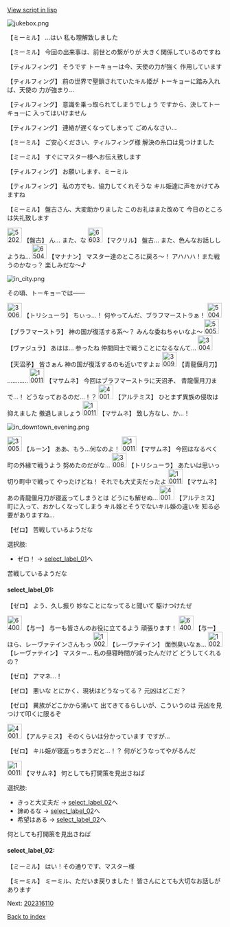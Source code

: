 [View script in lisp](../scripts/202316100.txt)

![jukebox.png](../images/backgrounds/jukebox.png)

【ミーミル】
…はい
私も理解致しました

【ミーミル】
今回の出来事は、前世との繋がりが
大きく関係しているのですね

【ティルフィング】
そうです
トーキョーは今、天使の力が強く
作用しています

【ティルフィング】
前の世界で聖鎖されていたキル姫が
トーキョーに踏み入れば、天使の
力が強まり…

【ティルフィング】
意識を乗っ取られてしまうでしょう
ですから、決してトーキョーに
入ってはいけません

【ティルフィング】
連絡が遅くなってしまって
ごめんなさい…

【ミーミル】
ご安心ください、ティルフィング様
解決の糸口は見つけました

【ミーミル】
すぐにマスター様へお伝え致します

【ティルフィング】
お願いします、ミーミル

【ティルフィング】
私の方でも、協力してくれそうな
キル姫達に声をかけてみますね

【ミーミル】
盤古さん、大変助かりました
このお礼はまた改めて
今日のところは失礼致します

<img src="../images/units/5202211.png" alt="5202211.png" height="34"/>
【盤古】
ん…
また、な

<img src="../images/units/6603811.png" alt="6603811.png" height="34"/>
【マクリル】
盤古…
また、色んなお話ししようね…

<img src="../images/units/6504011.png" alt="6504011.png" height="34"/>
【マナナン】
マスター達のところに戻ろ～！
アハハハ！また戦うのかなっ？
楽しみだな～♪

![in_city.png](../images/backgrounds/in_city.png)

その頃、トーキョーでは――

<img src="../images/units/300611.png" alt="300611.png" height="34"/>
【トリシューラ】
ちぃっ…！
何やってんだ、ブラフマーストラぁ！

<img src="../images/units/500421.png" alt="500421.png" height="34"/>
【ブラフマーストラ】
神の国が復活する系～？
みんな委ねちゃいなよ～

<img src="../images/units/500531.png" alt="500531.png" height="34"/>
【ヴァジュラ】
あはは…
参ったね
仲間同士で戦うことになるなんて…

<img src="../images/units/300431.png" alt="300431.png" height="34"/>
【天沼矛】
皆さぁん
神の国が復活するのも近いですよぉ

<img src="../images/units/300911.png" alt="300911.png" height="34"/>
【青龍偃月刀】
…………

<img src="../images/units/100111.png" alt="100111.png" height="34"/>
【マサムネ】
今回はブラフマーストラに天沼矛、
青龍偃月刀まで…！
どうなっておるのだ…！？

<img src="../images/units/400131.png" alt="400131.png" height="34"/>
【アルテミス】
ひとまず異族の侵攻は抑えました
撤退しましょう

<img src="../images/units/100111.png" alt="100111.png" height="34"/>
【マサムネ】
致し方なし、か…！

![in_downtown_evening.png](../images/backgrounds/in_downtown_evening.png)

<img src="../images/units/300531.png" alt="300531.png" height="34"/>
【ルーン】
ああ、もう…何なのよ！

<img src="../images/units/100111.png" alt="100111.png" height="34"/>
【マサムネ】
今回はなるべく町の外縁で戦うよう
努めたのだがな…

<img src="../images/units/300611.png" alt="300611.png" height="34"/>
【トリシューラ】
あたいは思いっ切り町中で戦って
やったけどね！
それでも大丈夫だったよ

<img src="../images/units/100111.png" alt="100111.png" height="34"/>
【マサムネ】
あの青龍偃月刀が寝返ってしまうとは
どうにも解せぬ…

<img src="../images/units/400131.png" alt="400131.png" height="34"/>
【アルテミス】
町に入って、おかしくなってしまう
キル姫とそうでないキル姫の違いを
知る必要がありますね…

【ゼロ】
苦戦しているようだな

選択肢:
- ゼロ！ → [select_label_01](#select_label_01)へ

苦戦しているようだな

#### select_label_01:

【ゼロ】
よう、久し振り
妙なことになってると聞いて
駆けつけたぜ

<img src="../images/units/6400511.png" alt="6400511.png" height="34"/>
【与一】
与一も皆さんのお役に立てるよう
頑張ります！

<img src="../images/units/6400511.png" alt="6400511.png" height="34"/>
【与一】
ほら、レーヴァテインさんもっ

<img src="../images/units/100221.png" alt="100221.png" height="34"/>
【レーヴァテイン】
面倒臭いなぁ…

<img src="../images/units/100221.png" alt="100221.png" height="34"/>
【レーヴァテイン】
マスター…
私の昼寝時間が減ったんだけど
どうしてくれるの？

【ゼロ】
アマネ…！

【ゼロ】
悪いな
とにかく、現状はどうなってる？
元凶はどこだ？

【ゼロ】
異族がどこかから涌いて
出てきてるらしいが、こういうのは
元凶を見つけて叩くに限るぞ

<img src="../images/units/400131.png" alt="400131.png" height="34"/>
【アルテミス】
そのくらいは分かっています
ですが…

【ゼロ】
キル姫が寝返っちまうだと…！？
何がどうなってやがるんだ

<img src="../images/units/100111.png" alt="100111.png" height="34"/>
【マサムネ】
何としても打開策を見出さねば

選択肢:
- きっと大丈夫だ → [select_label_02](#select_label_02)へ
- 諦めるな → [select_label_02](#select_label_02)へ
- 希望はある → [select_label_02](#select_label_02)へ

何としても打開策を見出さねば

#### select_label_02:

【ミーミル】
はい！その通りです、マスター様

【ミーミル】
ミーミル、ただいま戻りました！
皆さんにとても大切なお話しが
あります


Next: [202316110](202316110.md)

[Back to index](index.md)
